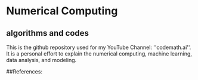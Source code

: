 # Numerical Computing

## algorithms and codes


This is the github repository used for my YouTube Channel: ''codemath.ai''. 
It is a personal effort to explain the numerical computing, machine learning, 
data analysis, and modeling. 



##References: 

